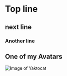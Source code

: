 # Top line
## next line
### Another line


## One of my Avatars

![Image of Yaktocat](https://octodex.github.com/images/yaktocat.png)
